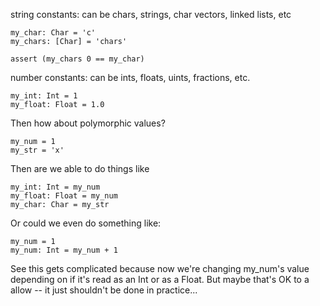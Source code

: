 string constants: can be chars, strings, char vectors, linked lists, etc

```
my_char: Char = 'c'
my_chars: [Char] = 'chars'

assert (my_chars 0 == my_char)
```

number constants: can be ints, floats, uints, fractions, etc.

```
my_int: Int = 1
my_float: Float = 1.0
```

Then how about polymorphic values?

```
my_num = 1
my_str = 'x'
```

Then are we able to do things like

```
my_int: Int = my_num
my_float: Float = my_num
my_char: Char = my_str
```

Or could we even do something like:

```
my_num = 1
my_num: Int = my_num + 1
```

See this gets complicated because now we're changing my_num's value depending on if it's read as an Int or as a Float. But maybe that's OK to a allow -- it just shouldn't be done in practice...
